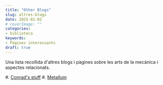 ```yaml
---
title: "Other Blogs"
slug: altres-blogs
date: 2025-02-02
# coverImage: ""
categories:
- biblioteca
keywords:
- Pàgines interessants
draft: true
---
```


Una lista recollida d'altres blogs i pàgines sobre les arts de la
mecànica i aspectes relacionats.

<!--more-->

#. [Conrad's stuff](https://conradhoffman.com/CRH01.htm)
#. [Metallum](https://www.metallum.shop)


<!--
{{< figure src="original.jpg" loading="lazy">}}

{{< youtube k38Vl8QqrZE >}}
-->
